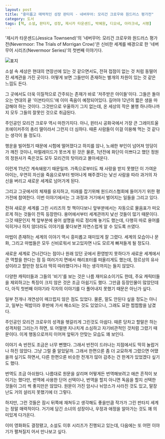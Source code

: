 ```yaml
---
layout: post
title: "흥미롭고 매력적인 성장 판타지 - 네버무어: 모리건 크로우와 원드러스 평가전"
category: 도서
tags: [책, 소설, 판타지, 성장, 제시카 타운센드, 박혜원, 디오네, 아라크네, 서평]
---
```


'제시카 타운센드(Jessica Townsend)'의
'네버무어: 모리건 크로우와 원드러스 평가전(Nevermoor: The Trials of Morrigan Crow)'은
신비한 세계를 배경으로 한 '네버무어 시리즈(Nevermoor Series)'의 첫번째 이야기다.

![표지](https://lh3.googleusercontent.com/YrZaFZV2HFG_WF9TzeKToAgCz6NyA-qePPy2f7OV1qb2S3yRxLbavRgsO-tQkDJVXQsM59UCjomhJg=s560)

소설 속 세상은 현대의 연장선에 있는 것 같으면서도,
전혀 접점이 없는 것 처럼 동떨어진 세계관을 가진 곳이다.
어떻게 보면 그들만이 존재하는 별개의 차원이 있는 것 같은 느낌도 든다.

그 곳에서도 더욱 이질적으로 간주되는 존재가 바로 '저주받은 아이들'이다.
그들은 돌아오는 연대의 끝 '이븐타이드'에 이미 죽음이 예정되어있다.
길어야 12년의 짧은 생을 마감해야 하는 것이다.
그것만으로 우울하기 그지 없는데,
온 세상의 작은 불행 하나하나까지 모두 그들의 잘못인 것으로 취급된다.

주인공인 모리건 크로우 역시 마찬가지다.
아니, 윈터시 공화국에서 가장 큰 그레이트울프에이커주의 총리 딸이라서 그런지 더 심하다.
때론 사람들이 이걸 이용해 먹는 것 같다는 생각이 들 정도다.

행운을 빌어줬기 때문에 시험에 떨어졌다고 하지를 않나,
노쇄한 부인이 넘어져 엉덩이가 깨진 것이나,
마멀레이드가 못쓰게 된 것은 물론,
1년전에 화단이 이쁘다고 했던 정원의 정원사가 죽은것도 모두 모리건의 탓이라고 몰아세운다.

이런게 11년간 계속돼왔기 때문일까.
가족으로부터도 채 사랑을 받지 못했던 이 가여운 아이는,
우연히 자신을 죽음으로부터 벗어나게 해주겠다는 낯선 사람을 따라
과거의 자신을 버리고 새로운 세계로 넘어가게 된다.

그리고 그곳에서의 체재를 유지하고,
미래를 잡기위해 원드러스협회에 들어가기 위한 평가전에 참여한다.
이번 이야기에서는 그 과정과 거기에서 벌어지는 일들을 그리고 있다.

전혀 새로운 세계를 그린 시리즈의 첫 책이다보니
앞부분에서는 자동으로 물음표가 떠오르게 하는 것들이 잔뜩 등장한다.
용어에서부터 세계관까지 낯선 것들이 많기 때문이다.
그것 때문인지 책 앞부분에 용어 설명을 따로 정리해 놓기도 했는데,
다행히 따로 용어를 익히거나 하지 않더라도 이야기를 쫒다보면 자연스럽게 알 수 있도록 쓰였다.

마법이 존재하는 세계의 이야기 역시 흥미롭고 재미있게 잘 그렸다.
세계의 모습이나 문화, 그리고 마법들은 모두 신비로워서
보고있자면 나도 모르게 빠져들게 될 정도다.

새로운 세계로 건너간다는 점이나
원래 있던 곳에서 환영받지 못하다가 새로운 세계에서 큰 역할을 한다는 점 등
여러가지 면에서 해리포터를 떠올리게도 했는데,
장르상의 유사성이라고 할만한 정도라
딱히 따라했다거나 하는 생각까지는 들지 않았다.

다양한 캐릭터들과 그들의 '비기'를 보는 것은 나름 재미요소이기도 한데,
주요 캐릭터들을 제외하고는 특징이 크지 않은 것은 조금 아쉽기도 했다.
그만큼 등장인물이 많았던데다, 아직 첫번째 이야기라 각자의 이야기를 다 풀어내지 못했기 때문은 아닌가 싶다.

일부 전개나 개연성이 매끄럽지 않은 점도 있었다.
물론, 말도 안된다 싶을 정도는 아니고,
일부는 떡밥이라 후반에 가서 해소되는 것도 있었으나,
그래도 묘한 찝찝함을 남겼다.

주인공인 모리건 크로우의 성격을 헷갈리게 그린것도 아쉽다.
때론 당차고 할말은 하는 성격처럼 그리는가 하면,
또 어떨땐 지나치게 소심하고 자기비관적인 것처럼 그렸기 때문이다.
이게 행동으로까지 이어져 앞뒤가 안맞는 모습도 꽤 보인다.

이야기 속 반전도 조금은 너무 뻔했다.
그래서 반전이 드러나는 지점에서도 딱히 놀랍거나 하진 않았다.
그냥 그럴 줄 알았달까.
그래서 한편으론 좀 더 교묘하게 그렸으면 어땠을까 싶기도 하면서,
다른 한편으론 비슷한 전개가 많아 감추는 건 한계가 있었겠다 싶기도 했다.

번역도 조금 아쉬웠다.
나름대로 원문을 살리며 어떻게든 번역해보려고 애쓴 흔적이 보이기는 했다만,
번역에 사용한 단어 선택이나,
번역을 할지 아니면 독음을 할지 선택한 것들이 그리 썩 좋지만은 않았다.
원문이 가진 암시나 뉘앙스가 사라진 것도 있고,
말장난도 거의 살리지 못했기에 더 그렇다.

<!--
가로수길이라던가
트롤경기장이라던가
어떻게 보면 원더도 그렇다.
-->

하지만, 그런 것들은 잠시 뒤쪽에 재쳐두고 생각해도 좋을만큼
작가가 그린 판타지 세계는 정말 매력적이다.
거기에 담긴 소녀의 성장이나, 우정과 애정을 알아가는 것도 꽤 의미있게 다가온다.

이미 영화화도 결정됐고,
소설도 이후 시리즈가 진행되고 있는데,
다음에는 또 어떤 이야기가 펼쳐질지 어서 만나보고 싶다.

